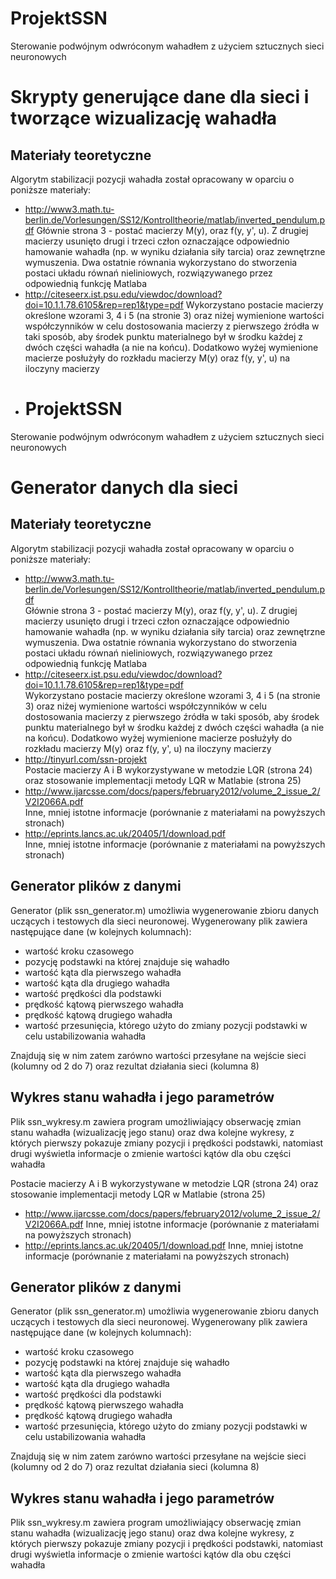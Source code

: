 # ProjektSSN
Sterowanie podwójnym odwróconym wahadłem z użyciem sztucznych sieci neuronowych

Skrypty generujące dane dla sieci i tworzące wizualizację wahadła
==========================

Materiały teoretyczne
---------------------
Algorytm stabilizacji pozycji wahadła został opracowany w oparciu o poniższe materiały:
- http://www3.math.tu-berlin.de/Vorlesungen/SS12/Kontrolltheorie/matlab/inverted_pendulum.pdf
Głównie strona 3 - postać macierzy M(y), oraz f(y, y', u). Z drugiej macierzy usunięto drugi i trzeci
człon oznaczające odpowiednio hamowanie wahadła (np. w wyniku działania siły tarcia) oraz zewnętrzne wymuszenia.
Dwa ostatnie równania wykorzystano do stworzenia postaci układu równań nieliniowych, rozwiązywanego przez odpowiednią funkcję Matlaba
- http://citeseerx.ist.psu.edu/viewdoc/download?doi=10.1.1.78.6105&rep=rep1&type=pdf
Wykorzystano postacie macierzy określone wzorami 3, 4 i 5 (na stronie 3) oraz niżej wymienione wartości współczynników w celu dostosowania
macierzy z pierwszego źródła w taki sposób, aby środek punktu materialnego był w środku każdej z dwóch części wahadła (a nie na końcu).
Dodatkowo wyżej wymienione macierze posłużyły do rozkładu macierzy M(y) oraz f(y, y', u) na iloczyny macierzy
- # ProjektSSN
Sterowanie podwójnym odwróconym wahadłem z użyciem sztucznych sieci neuronowych

Generator danych dla sieci
==========================

Materiały teoretyczne
---------------------
Algorytm stabilizacji pozycji wahadła został opracowany w oparciu o poniższe materiały:
- http://www3.math.tu-berlin.de/Vorlesungen/SS12/Kontrolltheorie/matlab/inverted_pendulum.pdf <br/>
Głównie strona 3 - postać macierzy M(y), oraz f(y, y', u). Z drugiej macierzy usunięto drugi i trzeci
człon oznaczające odpowiednio hamowanie wahadła (np. w wyniku działania siły tarcia) oraz zewnętrzne wymuszenia.
Dwa ostatnie równania wykorzystano do stworzenia postaci układu równań nieliniowych, rozwiązywanego przez odpowiednią funkcję Matlaba
- http://citeseerx.ist.psu.edu/viewdoc/download?doi=10.1.1.78.6105&rep=rep1&type=pdf <br/>
Wykorzystano postacie macierzy określone wzorami 3, 4 i 5 (na stronie 3) oraz niżej wymienione wartości współczynników w celu dostosowania
macierzy z pierwszego źródła w taki sposób, aby środek punktu materialnego był w środku każdej z dwóch części wahadła (a nie na końcu).
Dodatkowo wyżej wymienione macierze posłużyły do rozkładu macierzy M(y) oraz f(y, y', u) na iloczyny macierzy
- http://tinyurl.com/ssn-projekt  <br/>
Postacie macierzy A i B wykorzystywane w metodzie LQR (strona 24) oraz stosowanie implementacji metody LQR w Matlabie (strona 25)
- http://www.ijarcsse.com/docs/papers/february2012/volume_2_issue_2/V2I2066A.pdf  <br/>
Inne, mniej istotne informacje (porównanie z materiałami na powyższych stronach)
- http://eprints.lancs.ac.uk/20405/1/download.pdf  <br/>
Inne, mniej istotne informacje (porównanie z materiałami na powyższych stronach)

Generator plików z danymi
-------------------------
Generator (plik ssn_generator.m) umożliwia wygenerowanie zbioru danych uczących i testowych dla sieci neuronowej.
Wygenerowany plik zawiera następujące dane (w kolejnych kolumnach):
- wartość kroku czasowego
- pozycję podstawki na której znajduje się wahadło
- wartość kąta dla pierwszego wahadła
- wartość kąta dla drugiego wahadła
- wartość prędkości dla podstawki
- prędkość kątową pierwszego wahadła
- prędkość kątową drugiego wahadła
- wartość przesunięcia, którego użyto do zmiany pozycji podstawki w celu ustabilizowania wahadła

Znajdują się w nim zatem zarówno wartości przesyłane na wejście sieci (kolumny od 2 do 7) oraz rezultat działania sieci (kolumna 8)

Wykres stanu wahadła i jego parametrów
--------------------------------------
Plik ssn_wykresy.m zawiera program umożliwiający obserwację zmian stanu wahadła (wizualizację jego stanu) oraz dwa
kolejne wykresy, z których pierwszy pokazuje zmiany pozycji i prędkości podstawki, natomiast drugi wyświetla
informacje o zmienie wartości kątów dla obu części wahadła

Postacie macierzy A i B wykorzystywane w metodzie LQR (strona 24) oraz stosowanie implementacji metody LQR w Matlabie (strona 25)
- http://www.ijarcsse.com/docs/papers/february2012/volume_2_issue_2/V2I2066A.pdf
Inne, mniej istotne informacje (porównanie z materiałami na powyższych stronach)
- http://eprints.lancs.ac.uk/20405/1/download.pdf
Inne, mniej istotne informacje (porównanie z materiałami na powyższych stronach)

Generator plików z danymi
-------------------------
Generator (plik ssn_generator.m) umożliwia wygenerowanie zbioru danych uczących i testowych dla sieci neuronowej.
Wygenerowany plik zawiera następujące dane (w kolejnych kolumnach):
- wartość kroku czasowego
- pozycję podstawki na której znajduje się wahadło
- wartość kąta dla pierwszego wahadła
- wartość kąta dla drugiego wahadła
- wartość prędkości dla podstawki
- prędkość kątową pierwszego wahadła
- prędkość kątową drugiego wahadła
- wartość przesunięcia, którego użyto do zmiany pozycji podstawki w celu ustabilizowania wahadła

Znajdują się w nim zatem zarówno wartości przesyłane na wejście sieci (kolumny od 2 do 7) oraz rezultat działania sieci (kolumna 8)

Wykres stanu wahadła i jego parametrów
--------------------------------------
Plik ssn_wykresy.m zawiera program umożliwiający obserwację zmian stanu wahadła (wizualizację jego stanu) oraz dwa
kolejne wykresy, z których pierwszy pokazuje zmiany pozycji i prędkości podstawki, natomiast drugi wyświetla
informacje o zmienie wartości kątów dla obu części wahadła
